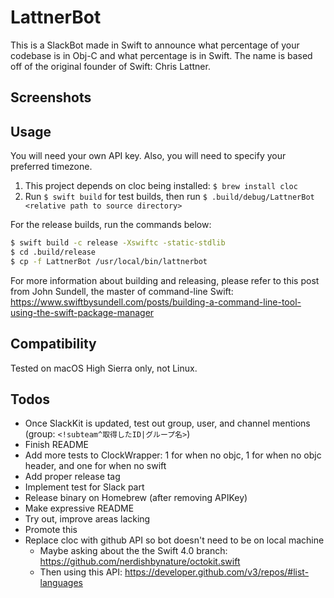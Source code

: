 # LattnerBot

This is a SlackBot made in Swift to announce what percentage of your codebase is in Obj-C and what percentage is in Swift. The name is based off of the original founder of Swift: Chris Lattner.

## Screenshots

## Usage
You will need your own API key. Also, you will need to specify your preferred timezone.

1. This project depends on cloc being installed: ``$ brew install cloc``
2. Run ``$ swift build`` for test builds, then run ``$ .build/debug/LattnerBot <relative path to source directory>``

For the release builds, run the commands below:
```bash
$ swift build -c release -Xswiftc -static-stdlib
$ cd .build/release
$ cp -f LattnerBot /usr/local/bin/lattnerbot
```
For more information about building and releasing, please refer to this post from John Sundell, 
the master of command-line Swift: https://www.swiftbysundell.com/posts/building-a-command-line-tool-using-the-swift-package-manager

## Compatibility

Tested on macOS High Sierra only, not Linux.

## Todos
* Once SlackKit is updated, test out group, user, and channel mentions (group: ``<!subteam^取得したID|グループ名>``)
* Finish README
* Add more tests to ClockWrapper: 1 for when no objc, 1 for when no objc header, and one for when no swift
* Add proper release tag
* Implement test for Slack part
* Release binary on Homebrew (after removing APIKey)
* Make expressive README
* Try out, improve areas lacking
* Promote this
* Replace cloc with github API so bot doesn't need to be on local machine
   * Maybe asking about the the Swift 4.0 branch: https://github.com/nerdishbynature/octokit.swift
   * Then using this API: https://developer.github.com/v3/repos/#list-languages
